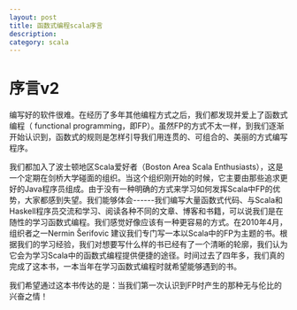 ```yaml
---
layout: post
title: 函数式编程scala序言
description: 
category: scala
---
```


序言v2
===
编写好的软件很难。在经历了多年其他编程方式之后，我们都发现并爱上了函数式编程（ functional programming，即FP）。虽然FP的方式不太一样，到我们逐渐开始认识到，函数式的规则是怎样引导我们用连贯的、可组合的、美丽的方式编写程序。

我们都加入了波士顿地区Scala爱好者（Boston Area Scala Enthusiasts），这是一个定期在剑桥大学碰面的组织。当这个组织刚开始的时候，它主要由那些追求更好的Java程序员组成。由于没有一种明确的方式来学习如何发挥Scala中FP的优势，大家都感到失望。我们能够体会------我们编写大量函数式代码、与Scala和Haskell程序员交流和学习、阅读各种不同的文章、博客和书籍，可以说我们是在随性的学习函数式编程。我们感觉好像应该有一种更容易的方式。在2010年4月，组织者之一Nermin Šerifovic ́建议我们专门写一本以Scala中的FP为主题的书。根据我们的学习经验，我们对想要写什么样的书已经有了一个清晰的轮廓，我们认为它会为学习Scala中的函数式编程提供便捷的途径。时间过去了四年多，我们真的完成了这本书，一本当年在学习函数式编程时就希望能够遇到的书。

我们希望通过这本书传达的是：当我们第一次认识到FP时产生的那种无与伦比的兴奋之情！
